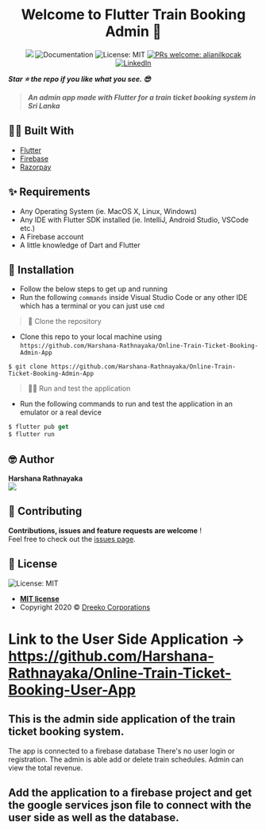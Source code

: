 <h1 align="center">Welcome to Flutter Train Booking Admin 👋</h1>

<p align="center">
  <img src="https://img.shields.io/badge/version-1.0.0.-blue.svg?cacheSeconds=2592000" />
  <a>
    <img alt="Documentation" src="https://img.shields.io/badge/documentation-yes-brightgreen.svg" target="_blank" />
  </a>
  <a>
    <img alt="License: MIT" src="https://img.shields.io/badge/License-MIT-yellow.svg" target="_blank" />
  </a>
  <a href="http://makeapullrequest.com">
    <img alt="PRs welcome: alianilkocak" src="https://img.shields.io/badge/PRs-welcome-brightgreen.svg" target="_blank" />
  </a>
  <a href="https://linkedin.com/in/harshana-rathnayaka">
  <img alt="LinkedIn" src="https://img.shields.io/badge/-LinkedIn-black.svg?&logo=linkedin&colorB=555" />
  </a>
</p>

***Star ⭐ the repo if you like what you see. 😎***

> ***An admin app made with Flutter for a train ticket booking system in Sri Lanka***

## 👷‍♂️ Built With

* [Flutter](https://flutter.dev)
* [Firebase](https://firebase.google.com/)
* [Razorpay](https://razorpay.com)

## ✨ Requirements
* Any Operating System (ie. MacOS X, Linux, Windows)
* Any IDE with Flutter SDK installed (ie. IntelliJ, Android Studio, VSCode etc.)
* A Firebase account
* A little knowledge of Dart and Flutter

## 🔨 Installation

- Follow the below steps to get up and running
- Run the following `commands` inside Visual Studio Code or any other IDE which has a terminal or you can just use `cmd`

> 👯 Clone the repository

- Clone this repo to your local machine using `https://github.com/Harshana-Rathnayaka/Online-Train-Ticket-Booking-Admin-App`

```shell
$ git clone https://github.com/Harshana-Rathnayaka/Online-Train-Ticket-Booking-Admin-App
```

> 🏃‍♂️ Run and test the application
- Run the following commands to run and test the application in an emulator or a real device
```dart
$ flutter pub get
$ flutter run
```

## 🤓 Author
**Harshana Rathnayaka** 
<br>
<img href="https://facebook.com/DiloHashRoX" src="https://img.shields.io/badge/facebook-%231877F2.svg?&style=for-the-badge&logo=facebook&logoColor=white">

## 🤝 Contributing

**Contributions, issues and feature requests are welcome** !<br />Feel free to check out the [issues page]().

## 📝 License

<img alt="License: MIT" href="http://badges.mit-license.org" src="https://img.shields.io/badge/License-MIT-yellow.svg" target="_blank" />

- **[MIT license](http://opensource.org/licenses/mit-license.php)**
- Copyright 2020 © <a href="http://fb.com/DreekoCorporations" target="_blank">Dreeko Corporations</a>

# Link to the User Side Application -> https://github.com/Harshana-Rathnayaka/Online-Train-Ticket-Booking-User-App



## This is the admin side application of the train ticket booking system.

The app is connected to a firebase database
There's no user login or registration.
The admin is able add or delete train schedules.
Admin can view the total revenue.

## Add the application to a firebase project and get the google services json file to connect with the user side as well as the database.
